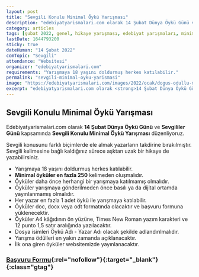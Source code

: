 ```yaml
---
layout: post
title: "Sevgili Konulu Minimal Öykü Yarışması"
description: "edebiyatyarismalari.com olarak 14 Şubat Dünya Öykü Günü ve Sevgililer Günü kapsamında Sevgili Konulu Minimal Öykü Yarışması düzenliyoruz."
category: articles
tags: [şubat 2022, genel, hikaye yarışması, edebiyat yarışmaları, minimal öykü yarışması]
lastDate: 1644793200
sticky: true
dateHuman: "14 Şubat 2022"
comTopic: "Sevgili"
attendance: "Websitesi"
organizer: "edebiyatyarismalari.com"
requirements: "Yarışmaya 18 yaşını doldurmuş herkes katılabilir."
permalink: "sevgili-minimal-oyku-yarismasi"
image: "https://edebiyatyarismalari.com/images/2022/ocak/dogus-odullu-makale-yarismasi.jpg"
excerpt: "edebiyatyarismalari.com olarak <strong>14 Şubat Dünya Öykü Günü</strong> ve <strong>Sevgililer Günü</strong> kapsamında <strong>Sevgili Konulu Minimal Öykü Yarışması</strong> düzenliyoruz."
---
```


## Sevgili Konulu Minimal Öykü Yarışması
Edebiyatyarismalari.com olarak **14 Şubat Dünya Öykü Günü** ve **Sevgililer Günü** kapsamında **Sevgili Konulu Minimal Öykü Yarışması** düzenliyoruz.  

Sevgili konusunu farklı biçimlerde ele almak yazarların takdirine bırakılmıştır. Sevgili kelimesine bağlı kaldığınız sürece aşktan uzak bir hikaye de yazabilirsiniz.  

- Yarışmaya 18 yaşını doldurmuş herkes katılabilir.
- **Minimal öyküler en fazla 250** kelimeden oluşmalıdır.
- Öyküler daha önce herhangi bir yarışmaya katılmamış olmalıdır.
- Öyküler yarışmaya gönderilmeden önce basılı ya da dijital ortamda yayınlanmamış olmalıdır.
- Her yazar en fazla 1 adet öykü ile yarışmaya katılabilir.
- Öyküler doc, docx veya odt formatında olacaktır ve başvuru formuna yüklenecektir.
- Öyküler A4 kâğıdının ön yüzüne, Times New Roman yazım karakteri ve 12 punto 1,5 satır aralığında yazılacaktır.
- Dosya isimleri Öykü Adı - Yazar Adı olacak şekilde adlandırılmalıdır.
- Yarışma ödülleri en yakın zamanda açıklanacaktır.
- İlk ona giren öyküler websitemizde yayınlanacaktır.

### [Başvuru Formu](https://forms.gle/LEntMuoWWSWpjugJ9){:rel="nofollow"}{:target="_blank"}{:class="gtag"}